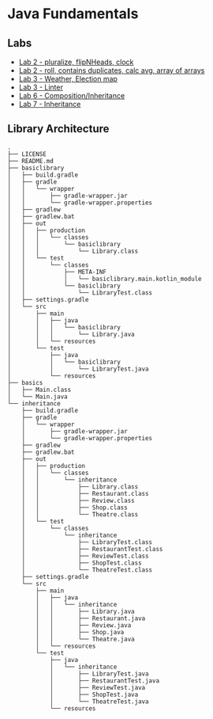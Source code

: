 # Java Fundamentals

## Labs
- [Lab 2 - pluralize, flipNHeads, clock](https://github.com/KKetter/java-fundamentals/blob/master/basics/Main.java)
- [Lab 2 - roll, contains duplicates, calc avg, array of arrays](https://github.com/KKetter/java-fundamentals/blob/Lab02-Setup/basiclibrary/src/main/java/basiclibrary/Library.java)
- [Lab 3 - Weather, Election map ](https://github.com/KKetter/java-fundamentals/blob/Lab03/basiclibrary/src/main/java/basiclibrary/Library.java)
- [Lab 3 - Linter]()
- [Lab 6 - Composition/Inheritance](https://github.com/KKetter/java-fundamentals/tree/master/inheritance/src/main/java/inheritance)
- [Lab 7 - Inheritance](https://github.com/KKetter/java-fundamentals/tree/master/inheritance/src/main/java/inheritance)

## Library Architecture
```
.
├── LICENSE
├── README.md
├── basiclibrary
│   ├── build.gradle
│   ├── gradle
│   │   └── wrapper
│   │       ├── gradle-wrapper.jar
│   │       └── gradle-wrapper.properties
│   ├── gradlew
│   ├── gradlew.bat
│   ├── out
│   │   ├── production
│   │   │   └── classes
│   │   │       └── basiclibrary
│   │   │           └── Library.class
│   │   └── test
│   │       └── classes
│   │           ├── META-INF
│   │           │   └── basiclibrary.main.kotlin_module
│   │           └── basiclibrary
│   │               └── LibraryTest.class
│   ├── settings.gradle
│   └── src
│       ├── main
│       │   ├── java
│       │   │   └── basiclibrary
│       │   │       └── Library.java
│       │   └── resources
│       └── test
│           ├── java
│           │   └── basiclibrary
│           │       └── LibraryTest.java
│           └── resources
├── basics
│   ├── Main.class
│   └── Main.java
└── inheritance
    ├── build.gradle
    ├── gradle
    │   └── wrapper
    │       ├── gradle-wrapper.jar
    │       └── gradle-wrapper.properties
    ├── gradlew
    ├── gradlew.bat
    ├── out
    │   ├── production
    │   │   └── classes
    │   │       └── inheritance
    │   │           ├── Library.class
    │   │           ├── Restaurant.class
    │   │           ├── Review.class
    │   │           ├── Shop.class
    │   │           └── Theatre.class
    │   └── test
    │       └── classes
    │           └── inheritance
    │               ├── LibraryTest.class
    │               ├── RestaurantTest.class
    │               ├── ReviewTest.class
    │               ├── ShopTest.class
    │               └── TheatreTest.class
    ├── settings.gradle
    └── src
        ├── main
        │   ├── java
        │   │   └── inheritance
        │   │       ├── Library.java
        │   │       ├── Restaurant.java
        │   │       ├── Review.java
        │   │       ├── Shop.java
        │   │       └── Theatre.java
        │   └── resources
        └── test
            ├── java
            │   └── inheritance
            │       ├── LibraryTest.java
            │       ├── RestaurantTest.java
            │       ├── ReviewTest.java
            │       ├── ShopTest.java
            │       └── TheatreTest.java
            └── resources

```